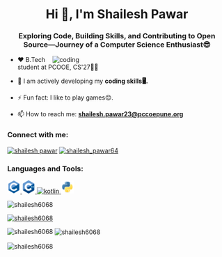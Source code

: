 <h1 align="center">Hi 👋, I'm Shailesh Pawar</h1>
<h3 align="center">Exploring Code, Building Skills, and Contributing to Open Source—Journey of a Computer Science Enthusiast😎</h3>
<img align="right" alt="coding" width="400" src="https://th.bing.com/th/id/OIP.nye4JpzTwkfdziobB_Bx-wHaFj?rs=1&pid=ImgDetMain">

- ❤️ B.Tech student at PCOOE, CS'27📖📙
- 🌱 I am actively developing my **coding skills🖥️.**
- ⚡ Fun fact: I like to play games😊.

- 📫 How to reach me: **[shailesh.pawar23@pccoepune.org](mailto:shailesh.pawar23@pccoepune.org)**

<h3 align="left">Connect with me:</h3>
<p align="left">
<a href="https://fb.com/shailesh.pawar" target="blank"><img align="center" src="https://raw.githubusercontent.com/rahuldkjain/github-profile-readme-generator/master/src/images/icons/Social/facebook.svg" alt="shailesh pawar" height="30" width="30" /></a>
<a href="https://instagram.com/shailesh_pawar64" target="blank"><img align="center" src="https://raw.githubusercontent.com/rahuldkjain/github-profile-readme-generator/master/src/images/icons/Social/instagram.svg" alt="shailesh_pawar64" height="30" width="30" /></a>
</p>

<h3 align="left">Languages and Tools:</h3>
<p align="left">
  <a href="https://www.cprogramming.com/" target="_blank" rel="noreferrer"> <img src="https://raw.githubusercontent.com/devicons/devicon/master/icons/c/c-original.svg" alt="c" width="30" height="30"/> </a>
  <a href="https://www.w3schools.com/cpp/" target="_blank" rel="noreferrer"> <img src="https://raw.githubusercontent.com/devicons/devicon/master/icons/cplusplus/cplusplus-original.svg" alt="cplusplus" width="30" height="30"/> </a>
  <a href="https://kotlinlang.org" target="_blank" rel="noreferrer"> <img src="https://www.vectorlogo.zone/logos/kotlinlang/kotlinlang-icon.svg" alt="kotlin" width="30" height="30"/> </a>
  <a href="https://www.python.org" target="_blank" rel="noreferrer"> <img src="https://raw.githubusercontent.com/devicons/devicon/master/icons/python/python-original.svg" alt="python" width="30" height="30"/> </a>
</p>

<p align="left"> <img src="https://komarev.com/ghpvc/?username=shailesh6068&label=Profile%20views&color=0e75b6&style=flat" alt="shailesh6068" /> </p>

<p align="left"> <a href="https://github.com/ryo-ma/github-profile-trophy"><img src="https://github-profile-trophy.vercel.app/?username=shailesh6068" alt="shailesh6068" /></a> </p>

<p><img align="left" src="https://github-readme-stats.vercel.app/api/top-langs?username=shailesh6068&show_icons=true&locale=en&layout=compact" alt="shailesh6068" /></p>

<p>&nbsp;<img align="center" src="https://github-readme-stats.vercel.app/api?username=shailesh6068&show_icons=true&locale=en" alt="shailesh6068" /></p>

<p><img align="center" src="https://github-readme-streak-stats.herokuapp.com/?user=shailesh6068&" alt="shailesh6068" /></p>

